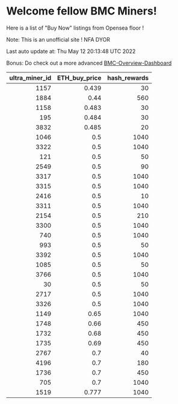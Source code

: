 # Welcome fellow BMC Miners!
Here is a list of "Buy Now" listings from Opensea floor !

Note: This is an unofficial site ! NFA DYOR

Last auto update at: Thu May 12 20:13:48 UTC 2022

Bonus: Do check out a more advanced [BMC-Overview-Dashboard](https://dune.com/defifunk/BMC-Overview-Dashboard)


|   ultra_miner_id |   ETH_buy_price |   hash_rewards |
|-----------------:|----------------:|---------------:|
|             1157 |           0.439 |             30 |
|             1884 |           0.44  |            560 |
|             1158 |           0.483 |             30 |
|              195 |           0.484 |             30 |
|             3832 |           0.485 |             20 |
|             1046 |           0.5   |           1040 |
|             3322 |           0.5   |           1040 |
|              121 |           0.5   |             50 |
|             2549 |           0.5   |             90 |
|             3317 |           0.5   |           1040 |
|             3315 |           0.5   |           1040 |
|             2416 |           0.5   |             10 |
|             3311 |           0.5   |           1040 |
|             2154 |           0.5   |            210 |
|             3300 |           0.5   |           1040 |
|              740 |           0.5   |           1040 |
|              993 |           0.5   |             50 |
|             3392 |           0.5   |           1040 |
|             1085 |           0.5   |             50 |
|             3766 |           0.5   |           1040 |
|               30 |           0.5   |             50 |
|             2717 |           0.5   |           1040 |
|             3326 |           0.5   |           1040 |
|             1149 |           0.65  |           1040 |
|             1748 |           0.66  |            450 |
|             1732 |           0.68  |            450 |
|             1735 |           0.69  |            450 |
|             2767 |           0.7   |             40 |
|             4196 |           0.7   |            180 |
|             1736 |           0.7   |            450 |
|              705 |           0.7   |           1040 |
|             1519 |           0.777 |           1040 |